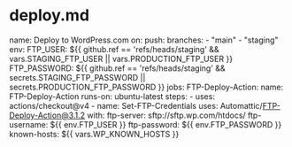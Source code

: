 # deploy.md

name: Deploy to WordPress.com
on:
push:
branches: - "main" - "staging"
env:
FTP_USER: ${{ github.ref == 'refs/heads/staging' && vars.STAGING_FTP_USER || vars.PRODUCTION_FTP_USER }}
FTP_PASSWORD: ${{ github.ref == 'refs/heads/staging' && secrets.STAGING_FTP_PASSWORD || secrets.PRODUCTION_FTP_PASSWORD }}
jobs:
FTP-Deploy-Action:
name: FTP-Deploy-Action
runs-on: ubuntu-latest
steps: - uses: actions/checkout@v4 - name: Set-FTP-Credentials
uses: Automattic/FTP-Deploy-Action@3.1.2
with:
ftp-server: sftp://sftp.wp.com/htdocs/
ftp-username: ${{ env.FTP_USER }}
ftp-password: ${{ env.FTP_PASSWORD }}
known-hosts: ${{ vars.WP_KNOWN_HOSTS }}
